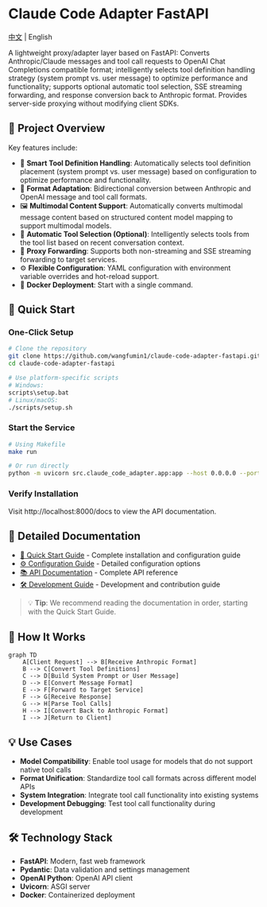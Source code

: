 # Claude Code Adapter FastAPI

[中文](../index.md) | English

A lightweight proxy/adapter layer based on FastAPI: Converts Anthropic/Claude messages and tool call requests to OpenAI Chat Completions compatible format; intelligently selects tool definition handling strategy (system prompt vs. user message) to optimize performance and functionality; supports optional automatic tool selection, SSE streaming forwarding, and response conversion back to Anthropic format. Provides server-side proxying without modifying client SDKs.

## 🎯 Project Overview

Key features include:

- 🔧 **Smart Tool Definition Handling**: Automatically selects tool definition placement (system prompt vs. user message) based on configuration to optimize performance and functionality.
- 🔄 **Format Adaptation**: Bidirectional conversion between Anthropic and OpenAI message and tool call formats.
- 🖼️ **Multimodal Content Support**: Automatically converts multimodal message content based on structured content model mapping to support multimodal models.
- 🧠 **Automatic Tool Selection (Optional)**: Intelligently selects tools from the tool list based on recent conversation context.
- 📡 **Proxy Forwarding**: Supports both non-streaming and SSE streaming forwarding to target services.
- ⚙️ **Flexible Configuration**: YAML configuration with environment variable overrides and hot-reload support.
- 🐳 **Docker Deployment**: Start with a single command.

## 🚀 Quick Start

### One-Click Setup

```bash
# Clone the repository
git clone https://github.com/wangfumin1/claude-code-adapter-fastapi.git
cd claude-code-adapter-fastapi

# Use platform-specific scripts
# Windows:
scripts\setup.bat
# Linux/macOS:
./scripts/setup.sh
```

### Start the Service

```bash
# Using Makefile
make run

# Or run directly
python -m uvicorn src.claude_code_adapter.app:app --host 0.0.0.0 --port 8000
```

### Verify Installation

Visit http://localhost:8000/docs to view the API documentation.

## 📖 Detailed Documentation

- [🚀 Quick Start Guide](getting-started.md) - Complete installation and configuration guide
- [⚙️ Configuration Guide](configuration.md) - Detailed configuration options
- [📚 API Documentation](api.md) - Complete API reference
- [🛠️ Development Guide](development.md) - Development and contribution guide

> 💡 **Tip**: We recommend reading the documentation in order, starting with the Quick Start Guide.

## 🔧 How It Works

```mermaid
graph TD
    A[Client Request] --> B[Receive Anthropic Format]
    B --> C[Convert Tool Definitions]
    C --> D[Build System Prompt or User Message]
    D --> E[Convert Message Format]
    E --> F[Forward to Target Service]
    F --> G[Receive Response]
    G --> H[Parse Tool Calls]
    H --> I[Convert Back to Anthropic Format]
    I --> J[Return to Client]
```

## 💡 Use Cases

- **Model Compatibility**: Enable tool usage for models that do not support native tool calls
- **Format Unification**: Standardize tool call formats across different model APIs
- **System Integration**: Integrate tool call functionality into existing systems
- **Development Debugging**: Test tool call functionality during development

## 🛠️ Technology Stack

- **FastAPI**: Modern, fast web framework
- **Pydantic**: Data validation and settings management
- **OpenAI Python**: OpenAI API client
- **Uvicorn**: ASGI server
- **Docker**: Containerized deployment
